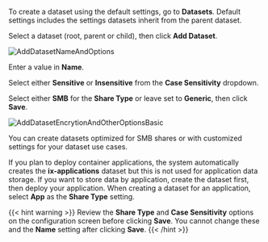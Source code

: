 ---
---

To create a dataset using the default settings, go to **Datasets**. 
Default settings includes the settings datasets inherit from the parent dataset.

Select a dataset (root, parent or child), then click **Add Dataset**.

![AddDatasetNameAndOptions](/images/SCALE/22.12/AddDatasetNameAndOptions.png "Add Dataset Name and Options")

Enter a value in **Name**.

Select either **Sensitive** or **Insensitive** from the **Case Sensitivity** dropdown.

Select either **SMB** for the **Share Type** or leave set to **Generic**, then click **Save**.

![AddDatasetEncrytionAndOtherOptionsBasic](/images/SCALE/22.12/AddDatasetEncrytionAndOtherOptionsBasic.png "Add Encryption and Other Options")

You can create datasets optimized for SMB shares or with customized settings for your dataset use cases.

If you plan to deploy container applications, the system automatically creates the **ix-applications** dataset but this is not used for application data storage. 
If you want to store data by application, create the dataset first, then deploy your application. 
When creating a dataset for an application, select **App** as the **Share Type** setting.

{{< hint warning >}}
Review the **Share Type** and **Case Sensitivity** options on the configuration screen before clicking **Save**.
You cannot change these and the **Name** setting after clicking **Save**.
{{< /hint >}}
